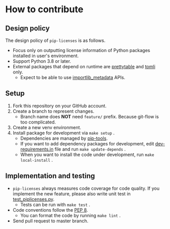 # How to contribute

## Design policy

The design policy of `pip-licenses` is as follows.

* Focus only on outputting license information of Python packages installed in user's environment.
* Support Python 3.8 or later.
* External packages that depend on runtime are [prettytable](https://pypi.org/project/prettytable/) and [tomli](https://pypi.org/project/tomli/) only.
    * Expect to be able to use [importlib\_metadata](https://importlib_metadata.readthedocs.io/) APIs.

## Setup

1. Fork this repository on your GitHub account.
2. Create a branch to represent changes.
    * Branch name does **NOT** need `feature/` prefix. Because git-flow is too complicated.
3. Create a new venv environment.
4. Install package for development via `make setup` .
    * Dependencies are managed by [pip-tools](https://pypi.org/project/pip-tools/).
    * If you want to add dependency packages for development, edit [dev-requirements.in](https://github.com/raimon49/pip-licenses/blob/master/dev-requirements.in) file and run `make update-depends` .
    * When you want to install the code under development, run `make local-install` .

## Implementation and testing

* `pip-licenses` always measures code coverage for code quality. If you implement the new feature, please also write unit test in [test\_piplicenses.py](https://github.com/raimon49/pip-licenses/blob/master/test_piplicenses.py).
    * Tests can be run with `make test` .
* Code conventions follow the [PEP 8](https://www.python.org/dev/peps/pep-0008/).
    * You can format the code by running `make lint` .
* Send pull request to master branch.
